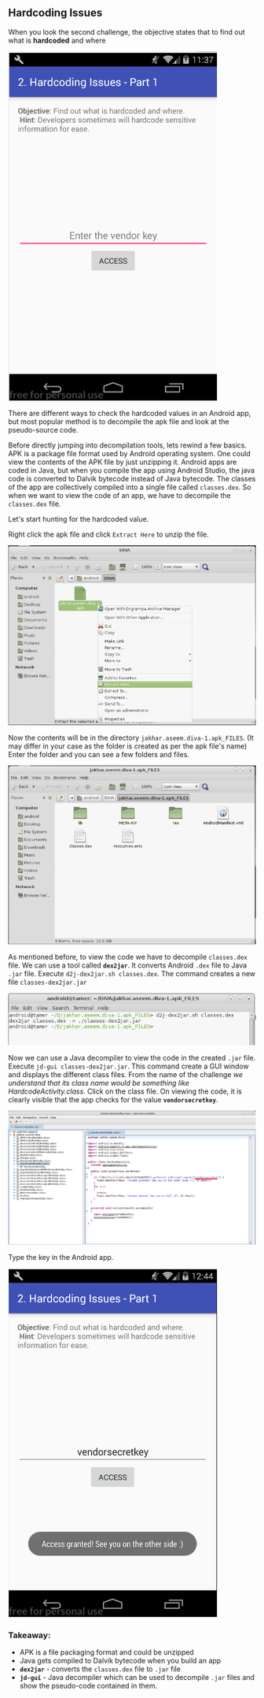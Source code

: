 ## Hardcoding Issues

When you look the second challenge, the objective states that to find out what is **hardcoded** and where

![Hardcoded Credentials 1](images/vuln_apps/DIVA/Challenge_2a.png)

There are different ways to check the hardcoded values in an Android app, but most popular method is to decompile the apk file and look at the pseudo-source code.

Before directly jumping into decompilation tools, lets rewind a few basics.
APK is a package file format used by Android operating system. One could view the contents of the APK file by just unzipping it. Android apps are coded in Java, but when you compile the app using Android Studio, the java code is converted to Dalvik bytecode instead of Java bytecode. The classes of the app are collectively compiled into a single file called `classes.dex`. So when we want to view the code of an app, we have to decompile the `classes.dex` file.

Let's start hunting for the hardcoded value.

Right click the apk file and click `Extract Here` to unzip the file.

![Hardcoded Credentials 2](images/vuln_apps/DIVA/Challenge_2b.png)

Now the contents will be in the directory `jakhar.aseem.diva-1.apk_FILES`. (It may differ in your case as the folder is created as per the apk file's name) Enter the folder and you can see a few folders and files.

![Hardcoded Credentials 3](images/vuln_apps/DIVA/Challenge_2c.png)

As mentioned before, to view the code we have to decompile `classes.dex` file. We can use a tool called **`dex2jar`**. It converts Android `.dex` file to Java `.jar` file. Execute `d2j-dex2jar.sh classes.dex`. The command creates a new file `classes-dex2jar.jar`

![Hardcoded Credentials 4](images/vuln_apps/DIVA/Challenge_2d.png)

Now we can use a Java decompiler to view the code in the created `.jar` file. Execute `jd-gui classes-dex2jar.jar`. This command create a GUI window and displays the different class files. From the name of the challenge *we understand that its class name would be something like HardcodeActivity.class*. Click on the class file. On viewing the code, it is clearly visible that the app checks for the value **`vendorsecretkey`**.

![Hardcoded Credentials 5](images/vuln_apps/DIVA/Challenge_2e.png)

Type the key in the Android app.

![Hardcoded Credentials 6](images/vuln_apps/DIVA/Challenge_2f.png)

### Takeaway:

- APK is a file packaging format and could be unzipped
- Java gets compiled to Dalvik bytecode when you build an app
- **`dex2jar`** - converts the `classes.dex` file to `.jar` file
- **`jd-gui`** - Java decompiler which can be used to decompile `.jar` files and show the pseudo-code contained in them.
